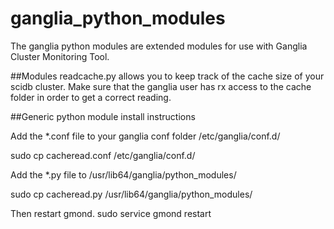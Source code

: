 # ganglia_python_modules

The ganglia python modules are extended modules for use with Ganglia Cluster Monitoring Tool. 

##Modules
readcache.py allows you to keep track of the cache size of your scidb cluster. 
Make sure that the ganglia user has rx access to the cache folder in order to get a correct reading. 

##Generic python module install instructions

Add the *.conf file to your ganglia conf folder /etc/ganglia/conf.d/

sudo cp cacheread.conf /etc/ganglia/conf.d/
 
Add the *.py file to /usr/lib64/ganglia/python_modules/

sudo cp cacheread.py /usr/lib64/ganglia/python_modules/

Then restart gmond. 
sudo service gmond restart
